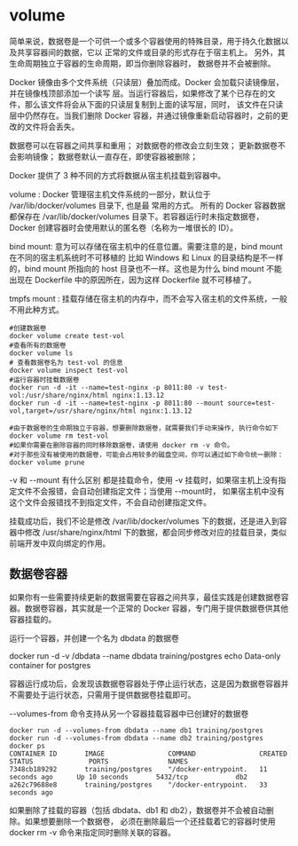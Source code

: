 # volume

简单来说，数据卷是一个可供一个或多个容器使用的特殊目录，用于持久化数据以及共享容器间的数据，它以
正常的文件或目录的形式存在于宿主机上。 另外，其生命周期独立于容器的生命周期，即当你删除容器时，
数据卷并不会被删除。

Docker 镜像由多个文件系统（只读层）叠加而成。Docker 会加载只读镜像层，并在镜像栈顶部添加一个读写
层。当运行容器后，如果修改了某个已存在的文件，那么该文件将会从下面的只读层复制到上面的读写层，同时，
该文件在只读层中仍然存在。当我们删除 Docker 容器，并通过镜像重新启动容器时，之前的更改的文件将会丢失。

数据卷可以在容器之间共享和重用；
对数据卷的修改会立刻生效；
更新数据卷不会影响镜像；
数据卷默认一直存在，即使容器被删除；

Docker 提供了 3 种不同的方式将数据从宿主机挂载到容器中。

volume : Docker 管理宿主机文件系统的一部分，默认位于 /var/lib/docker/volumes 目录下, 也是最
常用的方式。
所有的 Docker 容器数据都保存在 /var/lib/docker/volumes 目录下。若容器运行时未指定数据卷， Docker
创建容器时会使用默认的匿名卷（名称为一堆很长的 ID）。

bind mount: 意为可以存储在宿主机中的任意位置。需要注意的是，bind mount 在不同的宿主机系统时不可移植的
比如 Windows 和 Linux 的目录结构是不一样的，bind mount 所指向的 host 目录也不一样。这也是为什么 
bind mount 不能出现在 Dockerfile 中的原因所在，因为这样 Dockerfile 就不可移植了。

tmpfs mount : 挂载存储在宿主机的内存中，而不会写入宿主机的文件系统，一般不用此种方式。

```shell
#创建数据卷
docker volume create test-vol
#查看所有的数据卷
docker volume ls
# 查看数据卷名为 test-vol 的信息
docker volume inspect test-vol
#运行容器时挂载数据卷
docker run -d -it --name=test-nginx -p 8011:80 -v test-vol:/usr/share/nginx/html nginx:1.13.12
docker run -d -it --name=test-nginx -p 8011:80 --mount source=test-vol,target=/usr/share/nginx/html nginx:1.13.12

#由于数据卷的生命期独立于容器，想要删除数据卷，就需要我们手动来操作, 执行命令如下
docker volume rm test-vol
#如果你需要在删除容器的同时移除数据卷，请使用 docker rm -v 命令。
#对于那些没有被使用的数据卷，可能会占用较多的磁盘空间，你可以通过如下命令统一删除：
docker volume prune
```

-v 和 --mount 有什么区别
都是挂载命令，使用 -v 挂载时，如果宿主机上没有指定文件不会报错，会自动创建指定文件；当使用 --mount时，
如果宿主机中没有这个文件会报错找不到指定文件，不会自动创建指定文件。

挂载成功后，我们不论是修改 /var/lib/docker/volumes 下的数据，还是进入到容器中修改 
/usr/share/nginx/html 下的数据，都会同步修改对应的挂载目录，类似前端开发中双向绑定的作用。

## 数据卷容器

如果你有一些需要持续更新的数据需要在容器之间共享，最佳实践是创建数据卷容器。数据卷容器，其实就是一个正常的
Docker 容器，专门用于提供数据卷供其他容器挂载的。

运行一个容器，并创建一个名为 dbdata 的数据卷

docker run -d -v /dbdata --name dbdata training/postgres echo Data-only container for postgres

容器运行成功后，会发现该数据卷容器处于停止运行状态，这是因为数据卷容器并不需要处于运行状态，只需用于提供数据卷挂载即可。

--volumes-from 命令支持从另一个容器挂载容器中已创建好的数据卷

```shell
docker run -d --volumes-from dbdata --name db1 training/postgres
docker run -d --volumes-from dbdata --name db2 training/postgres
docker ps
CONTAINER ID       IMAGE                COMMAND                CREATED             STATUS              PORTS               NAMES
7348cb189292       training/postgres    "/docker-entrypoint.   11 seconds ago      Up 10 seconds       5432/tcp            db2
a262c79688e8       training/postgres    "/docker-entrypoint.   33 seconds ago
```

如果删除了挂载的容器（包括 dbdata、db1 和 db2），数据卷并不会被自动删除。如果想要删除一个数据卷，
必须在删除最后一个还挂载着它的容器时使用 docker rm -v 命令来指定同时删除关联的容器。

